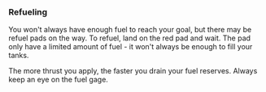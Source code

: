 ### Refueling
You won't always have enough fuel to reach your goal, but there may be refuel pads on the way. To refuel, land on the red pad and wait. The pad only have a limited amount of fuel - it won't always be enough to fill your tanks.

The more thrust you apply, the faster you drain your fuel reserves. Always keep an eye on the fuel gage.

